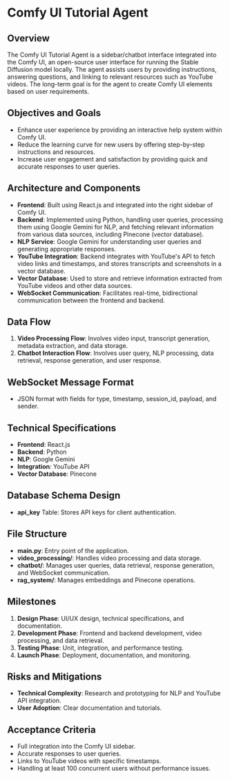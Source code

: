 # Comfy UI Tutorial Agent

## Overview
The Comfy UI Tutorial Agent is a sidebar/chatbot interface integrated into the Comfy UI, an open-source user interface for running the Stable Diffusion model locally. The agent assists users by providing instructions, answering questions, and linking to relevant resources such as YouTube videos. The long-term goal is for the agent to create Comfy UI elements based on user requirements.

## Objectives and Goals
- Enhance user experience by providing an interactive help system within Comfy UI.
- Reduce the learning curve for new users by offering step-by-step instructions and resources.
- Increase user engagement and satisfaction by providing quick and accurate responses to user queries.

## Architecture and Components
- **Frontend**: Built using React.js and integrated into the right sidebar of Comfy UI.
- **Backend**: Implemented using Python, handling user queries, processing them using Google Gemini for NLP, and fetching relevant information from various data sources, including Pinecone (vector database).
- **NLP Service**: Google Gemini for understanding user queries and generating appropriate responses.
- **YouTube Integration**: Backend integrates with YouTube's API to fetch video links and timestamps, and stores transcripts and screenshots in a vector database.
- **Vector Database**: Used to store and retrieve information extracted from YouTube videos and other data sources.
- **WebSocket Communication**: Facilitates real-time, bidirectional communication between the frontend and backend.

## Data Flow
1. **Video Processing Flow**: Involves video input, transcript generation, metadata extraction, and data storage.
2. **Chatbot Interaction Flow**: Involves user query, NLP processing, data retrieval, response generation, and user response.

## WebSocket Message Format
- JSON format with fields for type, timestamp, session_id, payload, and sender.

## Technical Specifications
- **Frontend**: React.js
- **Backend**: Python
- **NLP**: Google Gemini
- **Integration**: YouTube API
- **Vector Database**: Pinecone

## Database Schema Design
- **api_key** Table: Stores API keys for client authentication.

## File Structure
- **main.py**: Entry point of the application.
- **video_processing/**: Handles video processing and data storage.
- **chatbot/**: Manages user queries, data retrieval, response generation, and WebSocket communication.
- **rag_system/**: Manages embeddings and Pinecone operations.

## Milestones
1. **Design Phase**: UI/UX design, technical specifications, and documentation.
2. **Development Phase**: Frontend and backend development, video processing, and data retrieval.
3. **Testing Phase**: Unit, integration, and performance testing.
4. **Launch Phase**: Deployment, documentation, and monitoring.

## Risks and Mitigations
- **Technical Complexity**: Research and prototyping for NLP and YouTube API integration.
- **User Adoption**: Clear documentation and tutorials.

## Acceptance Criteria
- Full integration into the Comfy UI sidebar.
- Accurate responses to user queries.
- Links to YouTube videos with specific timestamps.
- Handling at least 100 concurrent users without performance issues.